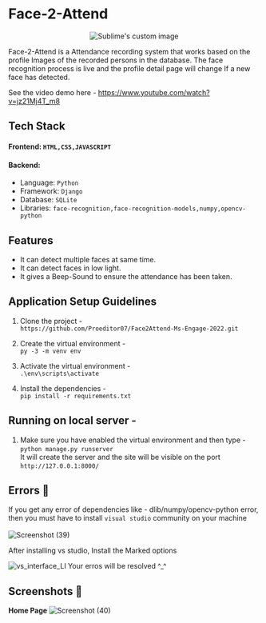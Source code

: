 
# Face-2-Attend

<p align="center">
  <img src="https://user-images.githubusercontent.com/93596441/170276115-71567319-cfdd-4ad6-b489-7bba3eda9997.png"?raw=true" alt="Sublime's custom image"/>
</p>
Face-2-Attend is a Attendance recording system that works based on the profile Images of the recorded persons in the database. The face recognition process is live and the profile detail page will change If a new face has detected.
                                                                                                                                          
See the video demo here - https://www.youtube.com/watch?v=jz21Mj4T_m8
                                                                                                                                          
## Tech Stack                                                                                                                                           
#### Frontend: ```HTML,CSS,JAVASCRIPT```    
#### Backend:
* Language: ```Python```
* Framework: ```Django```                                                                                                                                         
* Database: ```SQLite```
* Libraries: ```face-recognition,face-recognition-models,numpy,opencv-python```                                                                                                                                         
## Features
* It can detect multiple faces at same time.
* It can detect faces in low light.
* It gives a Beep-Sound to ensure the attendance has been taken.                                                                                                                                          
## Application Setup Guidelines                                                                                                                                          
                                                                                                                                          
  1. Clone the project -                                                                                                                                        
  ```https://github.com/Proeditor07/Face2Attend-Ms-Engage-2022.git```
                                                                                                                                          
  2. Create the virtual environment - 
 </br>```py -3 -m venv env```                                                                                                                                            
  
  3. Activate the virtual environment -                                                                                                                               </br>```.\env\scripts\activate```           
                                                                                                                                        
                                                                                                                                          

                                                                                                                                          
  3. Install the dependencies -  
  ```pip install -r requirements.txt```                                                                                                                               
   
  ## Running on local server - 
   
  1. Make sure you have enabled the virtual environment and then type - 
    </br>```python manage.py runserver``` 
    </br>It will create the server and the site will be visible on the port ```http://127.0.0.1:8000/```     
                                                                                                                                                                                                                                                                             
## Errors 🛑
 If you get any error of dependencies like - dlib/numpy/opencv-python error, then you must have to install ```visual studio``` community on your machine</br>  
![Screenshot (39)](https://user-images.githubusercontent.com/73808096/170742475-4d8a8e5a-6d2b-454f-84d5-a64481b7a9a4.png)

                                                                                                                                          
After installing vs studio, Install the Marked options                                                                                                                          
              
 ![vs_interface_LI](https://user-images.githubusercontent.com/73808096/170742922-a8ce501a-c0d8-4d7d-a087-b619c6774c5b.jpg)
Your erros will be resolved ^_^

## Screenshots 📁                                                                                                                                          
**Home Page**
 ![Screenshot (40)](https://user-images.githubusercontent.com/73808096/170746440-63867f32-1b66-49e1-b617-d1d60ec485b8.png)
                                                                                                                                         
